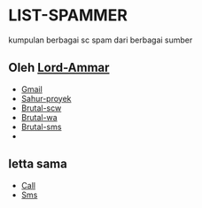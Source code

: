 # LIST-SPAMMER
kumpulan berbagai sc spam dari berbagai sumber

## Oleh [Lord-Ammar](https://github.com/Lord-Ammar)
- [Gmail](https://github.com/Lord-Ammar/Spam-Gmail)
- [Sahur-proyek](https://github.com/Lord-Ammar/Sahur-Project)
- [Brutal-scw](https://github.com/Lord-Ammar/Brutal-SCW)
- [Brutal-wa](https://github.com/Lord-Ammar/Brutal-WA)
- [Brutal-sms](https://github.com/Lord-Ammar/Brutal-SMS)
- []()

## letta sama
- [Call](https://github.com/Kannachann/Spam-CALL)
- [Sms](https://github.com/Kannachann/SPAM-SMS)
